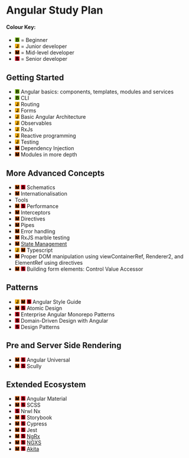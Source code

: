 # Angular Study Plan

#### Colour Key:

- ![](./_assets/beginner.png) = Beginner
- ![](./_assets/junior.png) = Junior developer
- ![](./_assets/mid.png) = Mid-level developer
- ![](./_assets/senior.png) = Senior developer

## Getting Started

- ![](./_assets/beginner.png) Angular basics: components, templates, modules and services
- ![](./_assets/beginner.png) CLI
- ![](./_assets/junior.png) Routing
- ![](./_assets/junior.png) Forms
- ![](./_assets/junior.png) Basic Angular Architecture
- ![](./_assets/junior.png) Observables
- ![](./_assets/junior.png) RxJs
- ![](./_assets/junior.png) Reactive programming
- ![](./_assets/junior.png) Testing
- ![](./_assets/mid.png) Dependency Injection
- ![](./_assets/mid.png) Modules in more depth

## More Advanced Concepts

- ![](./_assets/mid.png) ![](./_assets/senior.png) Schematics
- ![](./_assets/mid.png) Internationalisation
- Tools
- ![](./_assets/mid.png) ![](./_assets/senior.png) Performance
- ![](./_assets/mid.png) Interceptors
- ![](./_assets/mid.png) Directives
- ![](./_assets/mid.png) Pipes
- ![](./_assets/mid.png) Error handling
- ![](./_assets/mid.png) RxJS marble testing
- ![](./_assets/mid.png) [State Management](topic-details/state-management.md)
- ![](./_assets/junior.png) ![](./_assets/mid.png) Typescript
- ![](./_assets/mid.png) Proper DOM manipulation using viewContainerRef, Renderer2, and ElementRef using directives
- ![](./_assets/mid.png) ![](./_assets/senior.png) Building form elements: Control Value Accessor

## Patterns

- ![](./_assets/junior.png) ![](./_assets/mid.png) ![](./_assets/senior.png) Angular Style Guide
- ![](./_assets/mid.png) ![](./_assets/senior.png) Atomic Design
- ![](./_assets/senior.png) Enterprise Angular Monorepo Patterns
- ![](./_assets/senior.png) Domain-Driven Design with Angular
- ![](./_assets/senior.png) Design Patterns

## Pre and Server Side Rendering

- ![](./_assets/mid.png) ![](./_assets/senior.png) Angular Universal
- ![](./_assets/mid.png) ![](./_assets/senior.png) Scully

## Extended Ecosystem

- ![](./_assets/mid.png) ![](./_assets/senior.png) Angular Material
- ![](./_assets/mid.png) ![](./_assets/senior.png) SCSS
- ![](./_assets/senior.png) Nrwl Nx
- ![](./_assets/mid.png) ![](./_assets/senior.png) Storybook
- ![](./_assets/mid.png) ![](./_assets/senior.png) Cypress
- ![](./_assets/mid.png) ![](./_assets/senior.png) Jest
- ![](./_assets/mid.png) ![](./_assets/senior.png) [NgRx](topic-details/state-management.md)
- ![](./_assets/mid.png) ![](./_assets/senior.png) [NGXS](topic-details/state-management.md)
- ![](./_assets/mid.png) ![](./_assets/senior.png) [Akita](topic-details/state-management.md)
